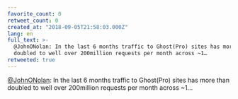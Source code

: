 ```yaml
---
favorite_count: 0
retweet_count: 0
created_at: "2018-09-05T21:58:03.000Z"
lang: en
full_text: >-
  @JohnONolan: In the last 6 months traffic to Ghost(Pro) sites has more than
  doubled to well over 200million requests per month across ~1…
retweeted: true
---
```


[@JohnONolan](https://twitter.com/JohnONolan): In the last 6 months traffic to
Ghost(Pro) sites has more than doubled to well over 200million requests per
month across ~1…
